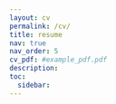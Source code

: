 ```yaml
---
layout: cv
permalink: /cv/
title: resume
nav: true
nav_order: 5
cv_pdf: #example_pdf.pdf
description:
toc:
  sidebar: 
---
```

